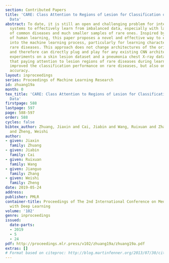 ```yaml
---
section: Contributed Papers
title: 'CARE: Class Attention to Regions of Lesion for Classification on Imbalanced
  Data'
abstract: To date, it is still an open and challenging problem for intelligent diagnosis
  systems to effectively learn from imbalanced data, especially with large samples
  of common diseases and much smaller samples of rare ones. Inspired by the process
  of human learning, this paper proposes a novel and effective way to embed attention
  into the machine learning process, particularly for learning characteristics of
  rare diseases. This approach does not change architectures of the original CNN classifiers
  and therefore can directly plug and play for any existing CNN architecture. Comprehensive
  experiments on a skin lesion dataset and a pneumonia chest X-ray dataset showed
  that paying attention to lesion regions of rare diseases during learning not only
  improved the classification performance on rare diseases, but also on the mean class
  accuracy.
layout: inproceedings
series: Proceedings of Machine Learning Research
id: zhuang19a
month: 0
tex_title: 'CARE: Class Attention to Regions of Lesion for Classification on Imbalanced
  Data'
firstpage: 588
lastpage: 597
page: 588-597
order: 588
cycles: false
bibtex_author: Zhuang, Jiaxin and Cai, Jiabin and Wang, Ruixuan and Zhang, Jianguo
  and Zheng, Weishi
author:
- given: Jiaxin
  family: Zhuang
- given: Jiabin
  family: Cai
- given: Ruixuan
  family: Wang
- given: Jianguo
  family: Zhang
- given: Weishi
  family: Zheng
date: 2019-05-24
address: 
publisher: PMLR
container-title: Proceedings of The 2nd International Conference on Medical Imaging
  with Deep Learning
volume: '102'
genre: inproceedings
issued:
  date-parts:
  - 2019
  - 5
  - 24
pdf: http://proceedings.mlr.press/v102/zhuang19a/zhuang19a.pdf
extras: []
# Format based on citeproc: http://blog.martinfenner.org/2013/07/30/citeproc-yaml-for-bibliographies/
---
```

